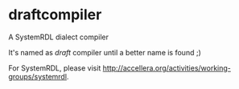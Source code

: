 # draftcompiler
A SystemRDL dialect compiler

It's named as *draft* compiler until a better name is found ;)

For SystemRDL, please visit http://accellera.org/activities/working-groups/systemrdl.

